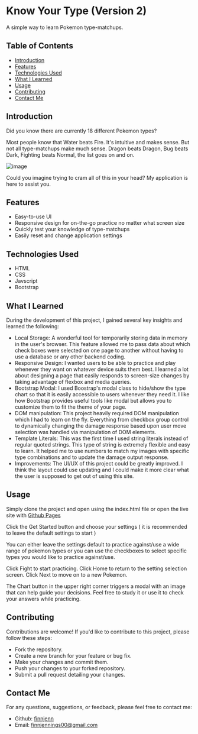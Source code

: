 # Know Your Type (Version 2)

A simple way to learn Pokemon type-matchups.

## Table of Contents

- [Introduction](#introduction)
- [Features](#features)
- [Technologies Used](#technologiesUsed)
- [What I Learned](#whatILearned)
- [Usage](#usage)
- [Contributing](#contributing)
- [Contact Me](#contactMe)

<h2 id="introduction">Introduction</h2>

Did you know there are currently 18 different Pokemon types?

Most people know that Water beats Fire. It's intuitive and makes sense. But not all type-matchups make much sense. Dragon beats Dragon, Bug beats Dark, Fighting beats Normal, the list goes on and on.

![image](https://github.com/finnjenn/knowYourTypeV2/assets/85904957/82ee2500-57bd-42e6-ac93-1d0e40b6b1b3)

Could you imagine trying to cram all of this in your head? My application is here to assist you.

<h2 id="features">Features</h2>

<ul>
  <li>Easy-to-use UI
  <li>Responsive design for on-the-go practice no matter what screen size
  <li>Quickly test your knowledge of type-matchups
  <li>Easily reset and change application settings 
</ul>

<h2 id="technologiesUsed">Technologies Used</h2>

<ul>
  <li>HTML
  <li>CSS
  <li>Javscript
  <li>Bootstrap
</ul>

<h2 id="whatILearned">What I Learned</h2>

During the development of this project, I gained several key insights and learned the following:

- Local Storage: A wonderful tool for temporarily storing data in memory in the user's browser. This feature allowed me to pass data about which check boxes were selected on one page to another without having to use a database or any other backend coding.
- Responsive Design: I wanted users to be able to practice and play whenever they want on whatever device suits them best. I learned a lot about designing a page that easily responds to screen-size changes by taking advantage of flexbox and media queries.
- Bootstrap Modal: I used Boostrap's modal class to hide/show the type chart so that it is easily accessible to users whenever they need it. I like how Bootstrap provides useful tools like modal but allows you to customize them to fit the theme of your page.
- DOM manipulation: This project heavily required DOM manipulation which I had to learn on the fly. Everything from checkbox group control to dynamically changing the damage response based upon user move selection was handled via manipulation of DOM elements.
- Template Literals: This was the first time I used string literals instead of regular quoted strings. This type of string is extremely flexible and easy to learn. It helped me to use numbers to match my images with specific type combinations and to update the damage output response.
- Improvements: The UI/UX of this project could be greatly improved. I think the layout could use updating and I could make it more clear what the user is supposed to get out of using this site.

<h2 id="usage">Usage</h2>

Simply clone the project and open using the index.html file or open the live site with <a href="https://finnjenn.github.io/knowYourTypeV2/">Github Pages</a>

Click the Get Started button and choose your settings ( it is recommended to leave the default settings to start )

You can either leave the settings default to practice against/use a wide range of pokemon types or you can use the checkboxes to select specific types you would like to practice against/use.

Click Fight to start practicing.
Click Home to return to the setting selection screen.
Click Next to move on to a new Pokemon.

The Chart button in the upper right corner triggers a modal with an image that can help guide your decisions. Feel free to study it or use it to check your answers while practicing.

<h2 id="contributing">Contributing</h2>

Contributions are welcome! If you'd like to contribute to this project, please follow these steps:

- Fork the repository.
- Create a new branch for your feature or bug fix.
- Make your changes and commit them.
- Push your changes to your forked repository.
- Submit a pull request detailing your changes.

<h2 id="contactMe">Contact Me</h2>

For any questions, suggestions, or feedback, please feel free to contact me:

- Github: <a href="https://github.com/finnjenn">finnjenn</a>
- Email: <a href="mailto:finnjennings00@gmail.com">finnjennings00@gmail.com</a>
